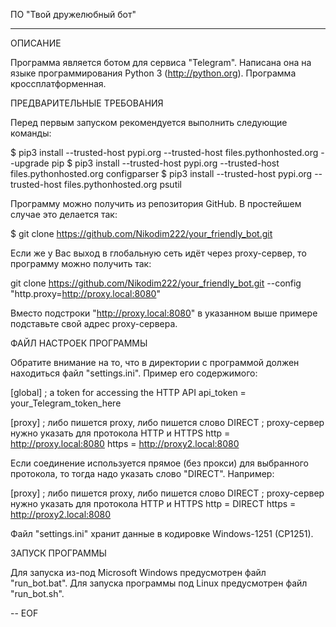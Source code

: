ПО "Твой дружелюбный бот"
*************************

ОПИСАНИЕ

Программа является ботом для сервиса "Telegram". Написана она
на языке программирования Python 3 (http://python.org).
Программа кроссплатформенная.


ПРЕДВАРИТЕЛЬНЫЕ ТРЕБОВАНИЯ

Перед первым запуском рекомендуется выполнить следующие команды:

$ pip3 install --trusted-host pypi.org --trusted-host files.pythonhosted.org --upgrade pip
$ pip3 install --trusted-host pypi.org --trusted-host files.pythonhosted.org configparser
$ pip3 install --trusted-host pypi.org --trusted-host files.pythonhosted.org psutil

Программу можно получить из репозитория GitHub. В простейшем случае
это делается так:

$ git clone https://github.com/Nikodim222/your_friendly_bot.git

Если же у Вас выход в глобальную сеть идёт через proxy-сервер, то
программу можно получить так:

git clone https://github.com/Nikodim222/your_friendly_bot.git --config "http.proxy=http://proxy.local:8080"

Вместо подстроки "http://proxy.local:8080" в указанном выше примере
подставьте свой адрес proxy-сервера.


ФАЙЛ НАСТРОЕК ПРОГРАММЫ
             
Обратите внимание на то, что в директории с программой должен
находиться файл "settings.ini". Пример его содержимого:

[global]
; a token for accessing the HTTP API
api_token = your_Telegram_token_here

[proxy]
; либо пишется proxy, либо пишется слово DIRECT
; proxy-сервер нужно указать для протокола HTTP и HTTPS
http = http://proxy.local:8080
https = http://proxy2.local:8080

Если соединение используется прямое (без прокси) для выбранного протокола,
то тогда надо указать слово "DIRECT". Например:

[proxy]
; либо пишется proxy, либо пишется слово DIRECT
; proxy-сервер нужно указать для протокола HTTP и HTTPS
http = DIRECT
https = http://proxy2.local:8080

Файл "settings.ini" хранит данные в кодировке Windows-1251 (CP1251).


ЗАПУСК ПРОГРАММЫ

Для запуска из-под Microsoft Windows предусмотрен файл "run_bot.bat".
Для запуска программы под Linux предусмотрен файл "run_bot.sh".

-- EOF
